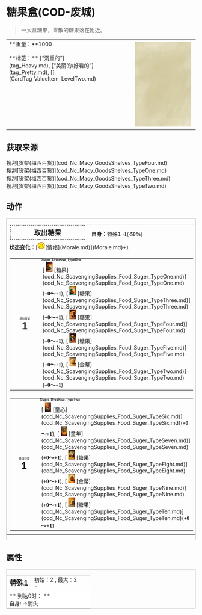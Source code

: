 # 糖果盒(COD-废城)  
> 一大盒糖果，零散的糖果落在附近。  
  
<table class="table table-bordered" data-toggle="table"  data-show-header="false"><thead style="display:none"><tr ><th  style="width:50%;text-align:left;vertical-align:top;"  >title</th><th  style="width:50%;text-align:left;vertical-align:top;"  ></th></tr></thead><tr ><td  style="width:50%;text-align:left;vertical-align:top;"  >**重量：**1000<br><br>**标签：**	[“沉重的”](tag_Heavy.md), [“美丽的/好看的”](tag_Pretty.md), [](CardTag_ValueItem_LevelTwo.md)</td><td  style="width:50%;text-align:left;vertical-align:top;"  ><div style="float:right; margin:5px"><div class="gamecard" style="width:150px; height:225px;"><a href="cod_Nc_ScavengingSupplies_Food_SugerBag_TypeFive.md" style="color:black"><img class="bg" decoding="async" src="Sprite/BG_SandTop.png" href="a.md" style="max-width:150px;max-height:225px;"><img decoding="async" src="Sprite/cod/Nc_ScavengingSupplies_Food_SugerBag_TypeFive.jpg" class="cardimageNoBack" style="transform: translate(-50%, 0%) scale(0.4398826979472141);"><span style="font-size: 25px;">糖果盒</span></a></div></div></td></tr></tbody></table>  
  
## 获取来源  
<div style="display:inline-block"><div class="gamedatalist" style="text-align:left;min-width:200px;min-height:0px;"><div style="display:inline-block"><div style="display:inline-block;vertical-align:middle;">搜刮</div><div style="display:inline-block;vertical-align:middle;">[货架(梅西百货)](cod_Nc_Macy_GoodsShelves_TypeFour.md)</div></div></div><div class="gamedatalist" style="text-align:left;min-width:200px;min-height:0px;"><div style="display:inline-block"><div style="display:inline-block;vertical-align:middle;">搜刮</div><div style="display:inline-block;vertical-align:middle;">[货架(梅西百货)](cod_Nc_Macy_GoodsShelves_TypeOne.md)</div></div></div><div class="gamedatalist" style="text-align:left;min-width:200px;min-height:0px;"><div style="display:inline-block"><div style="display:inline-block;vertical-align:middle;">搜刮</div><div style="display:inline-block;vertical-align:middle;">[货架(梅西百货)](cod_Nc_Macy_GoodsShelves_TypeThree.md)</div></div></div><div class="gamedatalist" style="text-align:left;min-width:200px;min-height:0px;"><div style="display:inline-block"><div style="display:inline-block;vertical-align:middle;">搜刮</div><div style="display:inline-block;vertical-align:middle;">[货架(梅西百货)](cod_Nc_Macy_GoodsShelves_TypeTwo.md)</div></div></div></div>  
  
## 动作  
<div  style="border:1px solid #BBB"><table><tr><td rowspan="2" style="width:200px;text-align:center;font-size:1.3em;font-weight:bold"><div style="padding:5px;border:1px dashed #333"><div>取出糖果</div></div></td><td></td></tr><tr><td><b>自身：</b>特殊1  <span style="font-family:ui-monospace"><b>-1(-50%)</b></span></td></tr><tr><td colspan="2"><b>状态变化：</b>[<div style="width:20px;display:inline-block;text-align:center"><img decoding="async" src="Sprite/Content.png" href="a.md" style="max-width:20px;max-height:20px;"></div>[情绪](Morale.md)](Morale.md)<span style="font-family:ui-monospace"><b>+1</b></span></td></tr><tr><td colspan="2"><div style="columns:auto;position:relative;"><div style="display:inline-block;width:100%;break-inside: avoid;border:1px solid #F8F8F8"><table style="margin-bottom:3px;"><tr><td rowspan=2 style="text-align:center" width="80px"><div style="font-size:0.5em">基础权重</div><div style="font-size:1.8em;font-weight:bold">1</div></td><td style="font-size:0.6em;line-height:0.6em;font-weight:bold">Suger_DropFive_TypeOne</td></tr><tr><td>[<div style="width:25px;display:inline-block;text-align:center"><img decoding="async" src="Sprite/cod/Nc_ScavengingSupplies_Food_Suger_TypeOne.jpg" href="a.md" style="max-width:25px;max-height:25px;"></div>[糖果](cod_Nc_ScavengingSupplies_Food_Suger_TypeOne.md)](cod_Nc_ScavengingSupplies_Food_Suger_TypeOne.md)(<span style="font-family:ui-monospace"><b>+0～+1</b></span>), [<div style="width:25px;display:inline-block;text-align:center"><img decoding="async" src="Sprite/cod/Nc_ScavengingSupplies_Food_Suger_TypeThree.jpg" href="a.md" style="max-width:25px;max-height:25px;"></div>[糖果](cod_Nc_ScavengingSupplies_Food_Suger_TypeThree.md)](cod_Nc_ScavengingSupplies_Food_Suger_TypeThree.md)(<span style="font-family:ui-monospace"><b>+0～+1</b></span>), [<div style="width:25px;display:inline-block;text-align:center"><img decoding="async" src="Sprite/cod/Nc_ScavengingSupplies_Food_Suger_TypeFour.jpg" href="a.md" style="max-width:25px;max-height:25px;"></div>[糖果](cod_Nc_ScavengingSupplies_Food_Suger_TypeFour.md)](cod_Nc_ScavengingSupplies_Food_Suger_TypeFour.md)(<span style="font-family:ui-monospace"><b>+0～+1</b></span>), [<div style="width:25px;display:inline-block;text-align:center"><img decoding="async" src="Sprite/cod/Nc_ScavengingSupplies_Food_Suger_TypeFive.jpg" href="a.md" style="max-width:25px;max-height:25px;"></div>[糖果](cod_Nc_ScavengingSupplies_Food_Suger_TypeFive.md)](cod_Nc_ScavengingSupplies_Food_Suger_TypeFive.md)(<span style="font-family:ui-monospace"><b>+0～+1</b></span>), [<div style="width:25px;display:inline-block;text-align:center"><img decoding="async" src="Sprite/cod/Nc_ScavengingSupplies_Food_Suger_TypeTwo.jpg" href="a.md" style="max-width:25px;max-height:25px;"></div>[金蒂](cod_Nc_ScavengingSupplies_Food_Suger_TypeTwo.md)](cod_Nc_ScavengingSupplies_Food_Suger_TypeTwo.md)(<span style="font-family:ui-monospace"><b>+0～+1</b></span>)</td></tr></table></div><div style="display:inline-block;width:100%;break-inside: avoid;border:1px solid #F8F8F8"><table style="margin-bottom:3px;"><tr><td rowspan=2 style="text-align:center" width="80px"><div style="font-size:0.5em">基础权重</div><div style="font-size:1.8em;font-weight:bold">1</div></td><td style="font-size:0.6em;line-height:0.6em;font-weight:bold">Suger_DropFive_TypeTwo</td></tr><tr><td>[<div style="width:25px;display:inline-block;text-align:center"><img decoding="async" src="Sprite/cod/Nc_ScavengingSupplies_Food_Suger_TypeSix.jpg" href="a.md" style="max-width:25px;max-height:25px;"></div>[童心](cod_Nc_ScavengingSupplies_Food_Suger_TypeSix.md)](cod_Nc_ScavengingSupplies_Food_Suger_TypeSix.md)(<span style="font-family:ui-monospace"><b>+0～+1</b></span>), [<div style="width:25px;display:inline-block;text-align:center"><img decoding="async" src="Sprite/cod/Nc_ScavengingSupplies_Food_Suger_TypeSeven.jpg" href="a.md" style="max-width:25px;max-height:25px;"></div>[童年](cod_Nc_ScavengingSupplies_Food_Suger_TypeSeven.md)](cod_Nc_ScavengingSupplies_Food_Suger_TypeSeven.md)(<span style="font-family:ui-monospace"><b>+0～+1</b></span>), [<div style="width:25px;display:inline-block;text-align:center"><img decoding="async" src="Sprite/cod/Nc_ScavengingSupplies_Food_Suger_TypeEight.jpg" href="a.md" style="max-width:25px;max-height:25px;"></div>[糖果](cod_Nc_ScavengingSupplies_Food_Suger_TypeEight.md)](cod_Nc_ScavengingSupplies_Food_Suger_TypeEight.md)(<span style="font-family:ui-monospace"><b>+0～+1</b></span>), [<div style="width:25px;display:inline-block;text-align:center"><img decoding="async" src="Sprite/cod/Nc_ScavengingSupplies_Food_Suger_TypeNine.jpg" href="a.md" style="max-width:25px;max-height:25px;"></div>[金蒂](cod_Nc_ScavengingSupplies_Food_Suger_TypeNine.md)](cod_Nc_ScavengingSupplies_Food_Suger_TypeNine.md)(<span style="font-family:ui-monospace"><b>+0～+1</b></span>), [<div style="width:25px;display:inline-block;text-align:center"><img decoding="async" src="Sprite/cod/Nc_ScavengingSupplies_Food_Suger_TypeTen.jpg" href="a.md" style="max-width:25px;max-height:25px;"></div>[糖果](cod_Nc_ScavengingSupplies_Food_Suger_TypeTen.md)](cod_Nc_ScavengingSupplies_Food_Suger_TypeTen.md)(<span style="font-family:ui-monospace"><b>+0～+1</b></span>)</td></tr></table></div></div></td></tr></table></div>  
  
  
## 属性   
<div  style="border:1px solid #CCC;"><table style="margin-bottom:0px;"><tr><td style="width:30%;text-align:left; background-color:#FEFEFE;font-size:1.3em;font-weight:bold;">特殊1</td><td style="font-size:1em;background-color:#FEFEFE">初始：2 , 最大：2<br>-</td></tr><tr style="background-color:#FFFFFF"><td colspan=2>** 到达0时： **<br>自身: →消失</td></tr></table></div>  


<script>document.title="糖果盒 - 卡牌生存百科 Card Survival Wiki";</script>